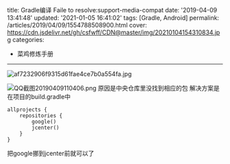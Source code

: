 title: Gradle编译 Faile to resolve:support-media-compat
date: '2019-04-09 13:41:48'
updated: '2021-01-05 16:41:02'
tags: [Gradle, Android]
permalink: /articles/2019/04/09/1554788508900.html
cover: https://cdn.jsdelivr.net/gh/csfwff/CDN@master/img/20210104154310834.jpg
categories: 
- 菜鸡修炼手册
---
![af7232906f9315d61fae4ce7b0a554fa.jpg](https://cdn.jsdelivr.net/gh/csfwff/CDN@master/img/20210104154310834.jpg)

![QQ截图20190409110406.png](https://cdn.jsdelivr.net/gh/csfwff/CDN@master/img/20201231105400691.png)
原因是中央仓库里没找到相应的包
解决方案是在项目的build.gradle中

```
allprojects {
    repositories {
        google()
        jcenter()
    }
}
```

把google挪到jcenter前就可以了

